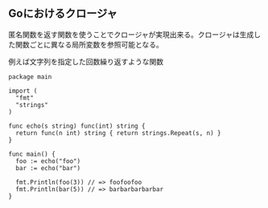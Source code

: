 ## Goにおけるクロージャ

匿名関数を返す関数を使うことでクロージャが実現出来る。クロージャは生成した関数ごとに異なる局所変数を参照可能となる。


例えば文字列を指定した回数繰り返すような関数

```
package main

import (
  "fmt"
  "strings"
)

func echo(s string) func(int) string {
  return func(n int) string { return strings.Repeat(s, n) }
}

func main() {
  foo := echo("foo")
  bar := echo("bar")

  fmt.Println(foo(3)) // => foofoofoo
  fmt.Println(bar(5)) // => barbarbarbarbar
}
```
